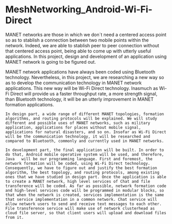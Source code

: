 # MeshNetworking_Android-Wi-Fi-Direct

MANET networks are those in which we don´t need a centered access point so as to stablish a connection between two mobile points within the network. Indeed, we are able to stablish peer to peer connection without that centered access point, being able to come up with utterly useful applications. In this project, design and development of an application using MANET network is going to be figured out.

MANET network applications have always been coded using Bluetooth technology. Nevertheless, in this project, we are researching a new way so as to develop the communication technology in MANET network applications. This new way will be Wi-Fi Direct technology. Inasmuch as Wi-Fi Direct will provide us a faster throughput rate, a more strength signal, than Bluetooth technology, it will be an utterly improvement in MANET formation applications.

	In design part, a wide range of different MANET topologies, formation algorithms, and routing protocols will be explained. We will study different and possible uses of MANET networks, such as military application, applications for places without mobile signal, applications for natural disasters, and so on. Insofar as Wi-Fi Direct will be the communication technology, it will be researched and compared to Bluetooth, commonly and currently used in MANET networks.
	
	In development part, the final application will be built. In order to do that, Android mobile operative system will be used, and therefore, Java   will be our programming language. First and foremost, the network formation will be coded, using Wi-Fi Direct technology. Consequently, we have to figure out and justify the best formation algorithm, the best topology, and routing protocols, among existing ones that we have studied in design part. Once the application is able to create a MANET network, high level services of Chat and file transference will be coded. As far as possible, network formation code and high-level services code will be programmed in modular blocks, so that when the network is created, services implementation is the same that service implementation in a common network. Chat service will allow network users to send and receive text messages to each other. File transference service will make use of network clusterhead as cloud file server, so that client users will upload and download files from it.
